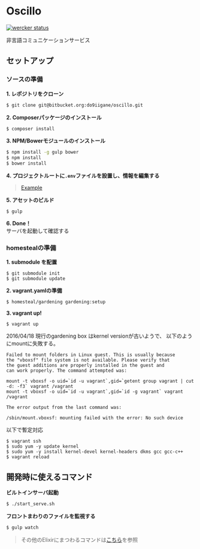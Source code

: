 # Oscillo

[![wercker status](https://app.wercker.com/status/4196a67afabf5b55b8b1cd1f7a72e1cc/s "wercker status")](https://app.wercker.com/project/bykey/4196a67afabf5b55b8b1cd1f7a72e1cc)

非言語コミュニケーションサービス


## セットアップ

### ソースの準備
**1. レポジトリをクローン**

```bash
$ git clone git@bitbucket.org:do9iigane/oscillo.git
```

**2. Composerパッケージのインストール**

```bash
$ composer install
```

**3. NPM/Bowerモジュールのインストール**

```bash
$ npm install -g gulp bower
$ npm install
$ bower install
```

**4. プロジェクトルートに`.env`ファイルを設置し、情報を編集する**

> [Example](https://github.com/laravel/laravel/blob/master/.env.example)

**5. アセットのビルド**

```
$ gulp
```

**6. Done！**  
サーバを起動して確認する

### homestealの準備

**1. submodule を配置**  
```
$ git submodule init
$ git submodule update
```

**2. vagrant.yamlの準備**
```
$ homesteal/gardening gardening:setup
```

**3. vagrant up!**
```
$ vagrant up 
```
2016/04/18
現行のgardening box はkernel versionが古いようで、
以下のようにmountに失敗する。

```
Failed to mount folders in Linux guest. This is usually because
the "vboxsf" file system is not available. Please verify that
the guest additions are properly installed in the guest and
can work properly. The command attempted was:

mount -t vboxsf -o uid=`id -u vagrant`,gid=`getent group vagrant | cut -d: -f3` vagrant /vagrant
mount -t vboxsf -o uid=`id -u vagrant`,gid=`id -g vagrant` vagrant /vagrant

The error output from the last command was:

/sbin/mount.vboxsf: mounting failed with the error: No such device

```

以下で暫定対応

```
$ vagrant ssh
$ sudo yum -y update kernel
$ sudo yum -y install kernel-devel kernel-headers dkms gcc gcc-c++
$ vagrant reload
```

## 開発時に使えるコマンド

**ビルトインサーバ起動**

```bash
$ ./start_serve.sh
```

**フロントまわりのファイルを監視する**

```bash
$ gulp watch
```
> その他のElixirにまつわるコマンドは[こちら](https://laravel.com/docs/5.2/elixir)を参照
